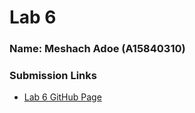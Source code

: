 # Lab 6

### Name: Meshach Adoe (A15840310)

### Submission Links

- [Lab 6 GitHub Page](https://meshachadoe.github.io/Lab6_Starter/)
